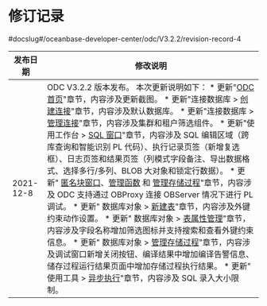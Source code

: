 修订记录 
=========================
#docslug#/oceanbase-developer-center/odc/V3.2.2/revision-record-4



|   发布日期    |                                                                                                                                                                                                                                                                                                                                                                                                                                                                                                                                                                                                                                                                                                                             修改说明                                                                                                                                                                                                                                                                                                                                                                                                                                                                                                                                                                                                                                                                                                                             |
|-----------|--------------------------------------------------------------------------------------------------------------------------------------------------------------------------------------------------------------------------------------------------------------------------------------------------------------------------------------------------------------------------------------------------------------------------------------------------------------------------------------------------------------------------------------------------------------------------------------------------------------------------------------------------------------------------------------------------------------------------------------------------------------------------------------------------------------------------------------------------------------------------------------------------------------------------------------------------------------------------------------------------------------------------------------------------------------------------------------------------------------------------------------------------------------------------------------------------------------------------------------------------------------------------------------------------------------------------------------------------------------------------------------------------------------------------------------------------------------|
| 2021-12-8 | ODC V3.2.2 版本发布。 本次更新说明如下： * 更新"[ODC 首页](../7.client-odc-user-guide/2.client-odc-homepage.md)"章节，内容涉及更新截图。   * 更新"连接数据库 \> [创建连接](3.client-odc-connect-database/1.client-odc-create-connection.md)"章节，内容涉及默认数据库。   * 更新"连接数据库 \> [管理连接](3.client-odc-connect-database/2.client-odc-manage-connections.md)"章节，内容涉及集群和租户筛选组件。   * 更新"使用工作台 \> [SQL 窗口](4.client-odc-use-workspace/2.client-odc-sql-window.md)"章节，内容涉及 SQL 编辑区域（跨库查询和智能识别 PL 代码）、执行记录页签（新增复选框）、日志页签和结果页签（列模式字段备注、导出数据格式、选择多行/多列、BLOB 大对象和锁定行数据）。   * 更新" [匿名块窗口](4.client-odc-use-workspace/3.client-odc-anonymous-block-window.md)、[管理函数](9.client-odc-database-objects/3.client-odc-function-objects/3.client-odc-manage-functions.md) 和 [管理存储过程](9.client-odc-database-objects/4.client-odc-stored-procedure-objects/3.client-odc-manage-stored-procedures.md)"章节，内容涉及 ODC 支持通过 OBProxy 连接 OBServer 情况下进行 PL 调试。   * 更新" 数据库对象 \> [新建表](9.client-odc-database-objects/1.client-odc-table-objects/2.client-odc-create-a-table.md)"章节，内容涉及外键约束动作设置。   * 更新" 数据库对象 \> [表属性管理](9.client-odc-database-objects/1.client-odc-table-objects/4.client-odc-manage-table-attributes.md)"章节，内容涉及字段名称增加筛选图标并支持搜索和查看外键约束信息。   * 更新" 数据库对象 \> [管理存储过程](9.client-odc-database-objects/4.client-odc-stored-procedure-objects/3.client-odc-manage-stored-procedures.md)"章节，内容涉及调试窗口新增关闭按钮、编译结果中增加编译告警信息、储存过程运行结果页面中增加存储过程执行结果。   * 更新" 使用工具 \> [异步执行](5.client-odc-use-tools/3.client-odc-asynchronous-execution.md)"章节，内容涉及 SQL 录入大小限制。    |


